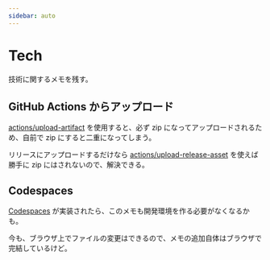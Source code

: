 ```yaml
---
sidebar: auto
---
```


# Tech

技術に関するメモを残す。

## GitHub Actions からアップロード

[actions/upload-artifact](https://github.com/actions/upload-artifact) を使用すると、必ず zip になってアップロードされるため、自前で zip にすると二重になってしまう。

リリースにアップロードするだけなら [actions/upload-release-asset](https://github.com/actions/upload-release-asset) を使えば勝手に zip にはされないので、解決できる。

## Codespaces

[Codespaces](https://github.com/features/codespaces) が実装されたら、このメモも開発環境を作る必要がなくなるかも。

今も、ブラウザ上でファイルの変更はできるので、メモの追加自体はブラウザで完結しているけど。
